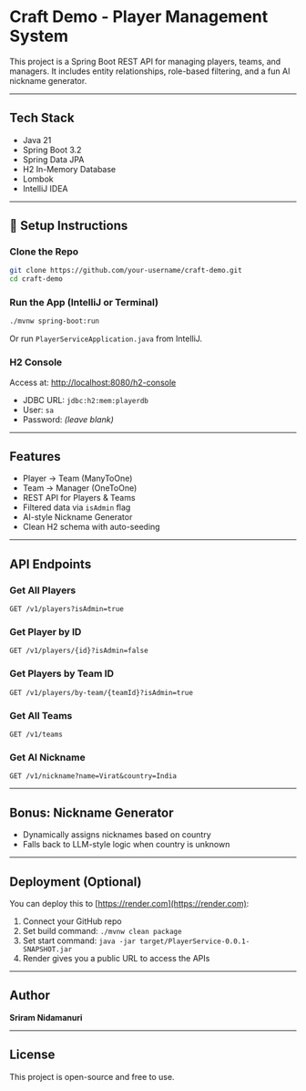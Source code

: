 # Craft Demo - Player Management System

This project is a Spring Boot REST API for managing players, teams, and managers. It includes entity relationships, role-based filtering, and a fun AI nickname generator.

---

## Tech Stack

- Java 21
- Spring Boot 3.2
- Spring Data JPA
- H2 In-Memory Database
- Lombok
- IntelliJ IDEA

---

## 🔧 Setup Instructions

### Clone the Repo
```bash
git clone https://github.com/your-username/craft-demo.git
cd craft-demo
```

### Run the App (IntelliJ or Terminal)
```bash
./mvnw spring-boot:run
```

Or run `PlayerServiceApplication.java` from IntelliJ.

###  H2 Console
Access at: [http://localhost:8080/h2-console](http://localhost:8080/h2-console)
- JDBC URL: `jdbc:h2:mem:playerdb`
- User: `sa`
- Password: *(leave blank)*

---

##  Features

- Player → Team (ManyToOne)
- Team → Manager (OneToOne)
- REST API for Players & Teams
- Filtered data via `isAdmin` flag
- AI-style Nickname Generator
- Clean H2 schema with auto-seeding

---

## API Endpoints

###  Get All Players
```
GET /v1/players?isAdmin=true
```

###  Get Player by ID
```
GET /v1/players/{id}?isAdmin=false
```

###  Get Players by Team ID
```
GET /v1/players/by-team/{teamId}?isAdmin=true
```

### Get All Teams
```
GET /v1/teams
```

### Get AI Nickname
```
GET /v1/nickname?name=Virat&country=India
```

---

## Bonus: Nickname Generator
- Dynamically assigns nicknames based on country
- Falls back to LLM-style logic when country is unknown

---

## Deployment (Optional)
You can deploy this to [https://render.com](https://render.com):
1. Connect your GitHub repo
2. Set build command: `./mvnw clean package`
3. Set start command: `java -jar target/PlayerService-0.0.1-SNAPSHOT.jar`
4. Render gives you a public URL to access the APIs

---

## Author
**Sriram Nidamanuri**

---

## License
This project is open-source and free to use.

